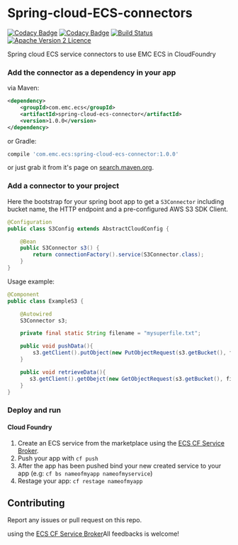 # Spring-cloud-ECS-connectors
[![Codacy Badge](https://api.codacy.com/project/badge/Grade/94ddb01c6b664d8ea04092521364b3f6)](https://www.codacy.com/app/spiegela/spring-cloud-ecs-connector?utm_source=github.com&amp;utm_medium=referral&amp;utm_content=spiegela/spring-cloud-ecs-connector&amp;utm_campaign=Badge_Grade)
[![Codacy Badge](https://api.codacy.com/project/badge/Coverage/94ddb01c6b664d8ea04092521364b3f6)](https://www.codacy.com/app/spiegela/spring-cloud-ecs-connector?utm_source=github.com&amp;utm_medium=referral&amp;utm_content=spiegela/spring-cloud-ecs-connector&amp;utm_campaign=Badge_Coverage)
[![Build Status](https://travis-ci.org/spiegela/spring-cloud-ecs-connector.svg?branch=master)](https://travis-ci.org/spiegela/spring-cloud-ecs-connector)
[![Apache Version 2 Licence](http://img.shields.io/:license-Apache%20v2-blue.svg)](https://opensource.org/licenses/Apache-2.0)

Spring cloud ECS service connectors to use EMC ECS in CloudFoundry

### Add the connector as a dependency in your app

via Maven:
```xml
<dependency>
    <groupId>com.emc.ecs</groupId>
    <artifactId>spring-cloud-ecs-connector</artifactId>
    <version>1.0.0</version>
</dependency>
```

or Gradle:
```groovy
compile 'com.emc.ecs:spring-cloud-ecs-connector:1.0.0'
```

or just grab it from it's page on [search.maven.org](http://search.maven.org/#artifactdetails%7Ccom.emc.ecs%7Cspring-cloud-ecs-connector%7C1.0.0%7Cjar).


### Add a connector to your project

Here the bootstrap for your spring boot app to get a `S3Connector` including bucket name, the HTTP endpoint and a pre-configured AWS S3 SDK Client.

```java
@Configuration
public class S3Config extends AbstractCloudConfig {

	@Bean
    public S3Connector s3() {
        return connectionFactory().service(S3Connector.class);
    }
}
```

Usage example:

```java
@Component
public class ExampleS3 {

    @Autowired
    S3Connector s3;

    private final static String filename = "mysuperfile.txt";

    public void pushData(){
        s3.getClient().putObject(new PutObjectRequest(s3.getBucket(), filename, newFile(file)));
    }

    public void retrieveData(){
       s3.getClient().getObejct(new GetObjectRequest(s3.getBucket(), filename));
    }
}
```

### Deploy and run

#### Cloud Foundry

1. Create an ECS service from the marketplace using the [ECS CF Service Broker](http://github.com/emccode/ecs-cf-service-broker).
2. Push your app with `cf push`
3. After the app has been pushed bind your new created service to your app (e.g: `cf bs nameofmyapp nameofmyservice`)
4. Restage your app: `cf restage nameofmyapp`

## Contributing

Report any issues or pull request on this repo.

 using the [ECS CF Service Broker](http://github.com/emccode/ecs-cf-service-broker)All feedbacks is welcome!
